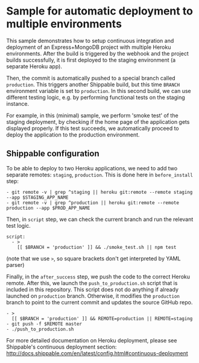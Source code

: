 Sample for automatic deployment to multiple environments
========================================================

This sample demonstrates how to setup continuous integration and deployment of an Express+MongoDB
project with multiple Heroku environments. After the build is triggered by the webhook and the
project builds successfully, it is first deployed to the staging environment (a separate Heroku app).

Then, the commit is automatically pushed to a special branch called `production`. This triggers another
Shippable build, but this time `BRANCH` environment variable is set to `production`. In this second
build, we can use different testing logic, e.g. by performing functional tests on the staging instance.

For example, in this (minimal) sample, we perform 'smoke test' of the staging deployment, by checking if
the home page of the application gets displayed properly. If this test succeeds, we automatically 
proceed to deploy the application to the production environment.

Shippable configuration
-----------------------

To be able to deploy to two Heroku applications, we need to add two separate remotes: `staging`, 
`production`. This is done here in `before_install` step:

    - git remote -v | grep ^staging || heroku git:remote --remote staging --app $STAGING_APP_NAME
    - git remote -v | grep ^production || heroku git:remote --remote production --app $PROD_APP_NAME

Then, in `script` step, we can check the current branch and run the relevant test logic.

    script:
      - >
        [[ $BRANCH = 'production' ]] && ./smoke_test.sh || npm test

(note that we use `>`, so square brackets don't get interpreted by YAML parser)

Finally, in the `after_success` step, we push the code to the correct Heroku remote. After this, we
launch the `push_to_production.sh` script that is included in this repository. This script does not
do anything if already launched on `production` branch. Otherwise, it modifies the `production` branch
to point to the current commit and updates the source GitHub repo.

    - >
      [[ $BRANCH = 'production' ]] && REMOTE=production || REMOTE=staging
    - git push -f $REMOTE master
    - ./push_to_production.sh

For more detailed documentation on Heroku deployment, please see Shippable's continuous
deployment section: http://docs.shippable.com/en/latest/config.html#continuous-deployment
